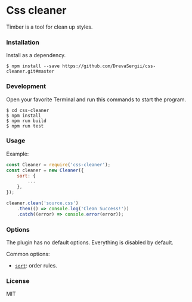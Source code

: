 # Css cleaner

Timber is a tool for clean up styles.

### Installation

Install as a dependency.

```
$ npm install --save https://github.com/DrevaSergii/css-cleaner.git#master
```

### Development

Open your favorite Terminal and run this commands to start the program.

```
$ cd css-cleaner
$ npm install
$ npm run build
$ npm run test
```

### Usage

Example:

```javascript
const Cleaner = require('css-cleaner');
const cleaner = new Cleaner({
    sort: {
        ...
    },
});

cleaner.clean('source.css')
    .then(() => console.log('Clean Success!'))
    .catch((error) => console.error(error));
```

### Options
The plugin has no default options. Everything is disabled by default.

Common options:
* [`sort`](https://www.npmjs.com/package/postcss-sorting): order rules.

### License

MIT
